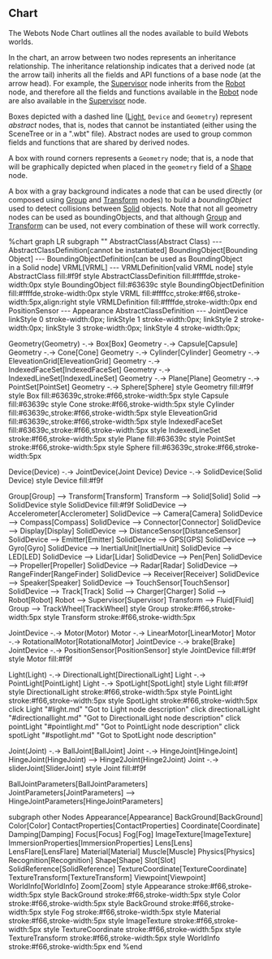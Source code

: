 ## Chart

The Webots Node Chart outlines all the nodes available to build Webots worlds.

In the chart, an arrow between two nodes represents an inheritance relationship.
The inheritance relationship indicates that a derived node (at the arrow tail) inherits all the fields and API functions of a base node (at the arrow head).
For example, the [Supervisor](supervisor.md) node inherits from the [Robot](robot.md) node, and therefore all the fields and functions available in the [Robot](robot.md) node are also available in the [Supervisor](supervisor.md) node.

Boxes depicted with a dashed line ([Light](light.md), `Device` and `Geometry`) represent *abstract* nodes, that is, nodes that cannot be instantiated (either using the SceneTree or in a ".wbt" file).
Abstract nodes are used to group common fields and functions that are shared by derived nodes.

A box with round corners represents a `Geometry` node; that is, a node that will be graphically depicted when placed in the `geometry` field of a [Shape](shape.md) node.

A box with a gray background indicates a node that can be used directly (or composed using [Group](group.md) and [Transform](transform.md) nodes) to build a *boundingObject* used to detect collisions between [Solid](solid.md) objects.
Note that not all geometry nodes can be used as boundingObjects, and that although [Group](group.md) and [Transform](transform.md) can be used, not every combination of these will work correctly.

%chart
graph LR
  subgraph ""
    AbstractClass(Abstract Class) --- AbstractClassDefinition[cannot be instantiated]
    BoundingObject[Bounding Object] --- BoundingObjectDefinition[can be used as BoundingObject<br>in a Solid node]
    VRML[VRML] --- VRMLDefinition[valid VRML node]
    style AbstractClass fill:#f9f
    style AbstractClassDefinition fill:#ffffde,stroke-width:0px
    style BoundingObject fill:#63639c
    style BoundingObjectDefinition fill:#ffffde,stroke-width:0px
    style VRML fill:#ffffcc,stroke:#f66,stroke-width:5px,align:right
    style VRMLDefinition fill:#ffffde,stroke-width:0px
  end
  PositionSensor --- Appearance
  AbstractClassDefinition --- JointDevice
  linkStyle 0 stroke-width:0px;
  linkStyle 1 stroke-width:0px;
  linkStyle 2 stroke-width:0px;
  linkStyle 3 stroke-width:0px;
  linkStyle 4 stroke-width:0px;

  Geometry(Geometry) -.-> Box[Box]
  Geometry -.-> Capsule[Capsule]
  Geometry -.-> Cone[Cone]
  Geometry -.-> Cylinder[Cylinder]
  Geometry -.-> EleveationGrid[EleveationGrid]
  Geometry -.-> IndexedFaceSet[IndexedFaceSet]
  Geometry -.-> IndexedLineSet[IndexedLineSet]
  Geometry -.-> Plane[Plane]
  Geometry -.-> PointSet[PointSet]
  Geometry -.-> Sphere[Sphere]
  style Geometry fill:#f9f
  style Box fill:#63639c,stroke:#f66,stroke-width:5px
  style Capsule fill:#63639c
  style Cone stroke:#f66,stroke-width:5px
  style Cylinder fill:#63639c,stroke:#f66,stroke-width:5px
  style EleveationGrid fill:#63639c,stroke:#f66,stroke-width:5px
  style IndexedFaceSet fill:#63639c,stroke:#f66,stroke-width:5px
  style IndexedLineSet stroke:#f66,stroke-width:5px
  style Plane fill:#63639c
  style PointSet stroke:#f66,stroke-width:5px
  style Sphere fill:#63639c,stroke:#f66,stroke-width:5px

  Device(Device) -.-> JointDevice(Joint Device)
  Device -.-> SolidDevice(Solid Device)
  style Device fill:#f9f

  Group[Group] --> Transform[Transform]
    Transform --> Solid[Solid]
      Solid --> SolidDevice
      style SolidDevice fill:#f9f
        SolidDevice --> Accelerometer[Acclerometer]
        SolidDevice --> Camera[Camera]
        SolidDevice --> Compass[Compass]
        SolidDevice --> Connector[Connector]
        SolidDevice --> Display[Display]
        SolidDevice --> DistanceSensor[DistanceSensor]
        SolidDevice --> Emitter[Emitter]
        SolidDevice --> GPS[GPS]
        SolidDevice --> Gyro[Gyro]
        SolidDevice --> InertialUnit[InertialUnit]
        SolidDevice --> LED[LED]
        SolidDevice --> Lidar[Lidar]
        SolidDevice --> Pen[Pen]
        SolidDevice --> Propeller[Propeller]
        SolidDevice --> Radar[Radar]
        SolidDevice --> RangeFinder[RangeFinder]
        SolidDevice --> Receiver[Receiver]
        SolidDevice --> Speaker[Speaker]
        SolidDevice --> TouchSensor[TouchSensor]
        SolidDevice --> Track[Track]
      Solid --> Charger[Charger]
      Solid --> Robot[Robot]
        Robot --> Supervisor[Supervisor]
    Transform --> Fluid[Fluid]
  Group --> TrackWheel[TrackWheel]
  style Group stroke:#f66,stroke-width:5px
  style Transform stroke:#f66,stroke-width:5px

  JointDevice -.-> Motor(Motor)
    Motor -.-> LinearMotor[LinearMotor]
    Motor -.-> RotationalMotor[RotationalMotor]
  JointDevice -.-> brake[Brake]
  JointDevice -.-> PositionSensor[PositionSensor]
  style JointDevice fill:#f9f
  style Motor fill:#f9f

  Light(Light) -.-> DirectionalLight[DirectionalLight]
  Light -.-> PointLight[PointLight]
  Light -.-> SpotLight[SpotLight]
  style Light fill:#f9f
  style DirectionalLight stroke:#f66,stroke-width:5px
  style PointLight stroke:#f66,stroke-width:5px
  style SpotLight stroke:#f66,stroke-width:5px
  click Light "#light.md" "Got to Light node description"
  click directionalLight "#directionallight.md" "Got to DirectionalLight node description"
  click pointLight "#pointlight.md" "Got to PointLight node description"
  click spotLight "#spotlight.md" "Got to SpotLight node description"

  Joint(Joint) -.-> BallJoint[BallJoint]
  Joint -.-> HingeJoint[HingeJoint]
    HingeJoint(HingeJoint) --> Hinge2Joint(Hinge2Joint)
  Joint -.-> sliderJoint[SliderJoint]
  style Joint fill:#f9f

  BallJointParameters[BallJointParameters]
  JointParameters[JointParameters] --> HingeJointParameters[HingeJointParameters]

  subgraph other Nodes
    Appearance[Appearance]
    BackGround[BackGround]
    Color[Color]
    ContactProperties[ContactProperties]
    Coordinate[Coordinate]
    Damping[Damping]
    Focus[Focus]
    Fog[Fog]
    ImageTexture[ImageTexture]
    ImmersionProperties[ImmersionProperties]
    Lens[Lens]
    LensFlare[LensFlare]
    Material[Material]
    Muscle[Muscle]
    Physics[Physics]
    Recognition[Recognition]
    Shape[Shape]
    Slot[Slot]
    SolidReference[SolidReference]
    TextureCoordinate[TextureCoordinate]
    TextureTransform[TextureTransform]
    Viewpoint[Viewpoint]
    WorldInfo[WorldInfo]
    Zoom[Zoom]
    style Appearance stroke:#f66,stroke-width:5px
    style BackGround stroke:#f66,stroke-width:5px
    style Color stroke:#f66,stroke-width:5px
    style BackGround stroke:#f66,stroke-width:5px
    style Fog stroke:#f66,stroke-width:5px
    style Material stroke:#f66,stroke-width:5px
    style ImageTexture stroke:#f66,stroke-width:5px
    style TextureCoordinate stroke:#f66,stroke-width:5px
    style TextureTransform stroke:#f66,stroke-width:5px
    style WorldInfo stroke:#f66,stroke-width:5px
  end
%end
